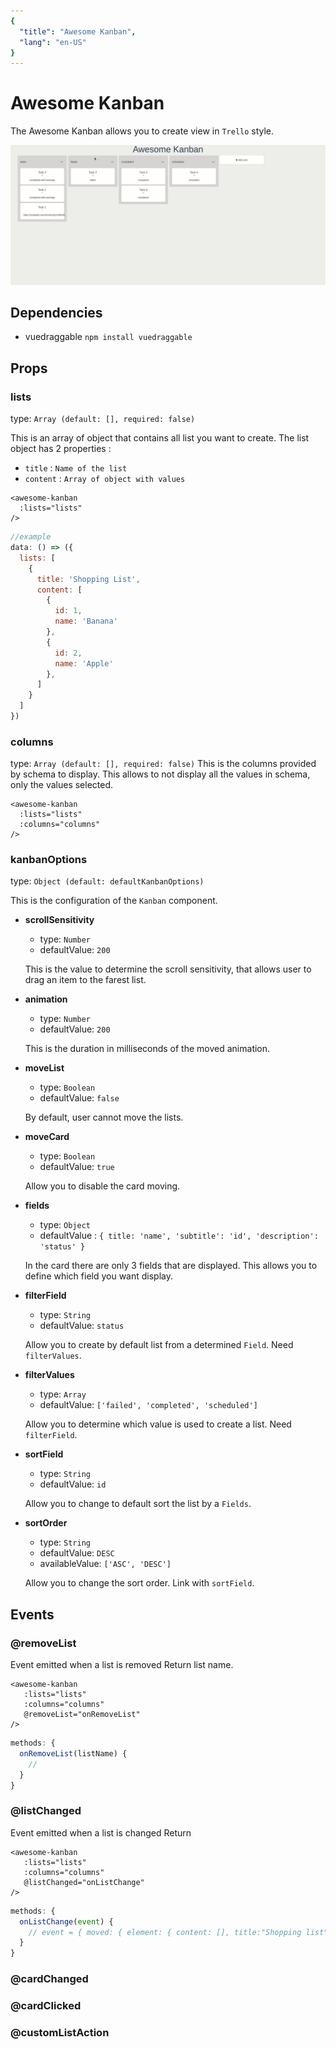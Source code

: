 ```yaml
---
{
  "title": "Awesome Kanban",
  "lang": "en-US"
}
---
```


# Awesome Kanban

The Awesome Kanban allows you to create view in `Trello` style.

![Demo Gif](./awesomekanban-demo.gif)

## Dependencies

* vuedraggable `npm install vuedraggable`

## Props
### lists
type: `Array (default: [], required: false)`

This is an array of object that contains all list you want to create.
The list object has 2 properties :
* `title` : `Name of the list`
* `content` : `Array of object with values`

```vue
<awesome-kanban
  :lists="lists"
/>
```

```js
//example
data: () => ({
  lists: [
    {
      title: 'Shopping List',
      content: [
        {
          id: 1,
          name: 'Banana'
        },
        {
          id: 2,
          name: 'Apple'
        },
      ]
    }
  ]
})
```

### columns
type: `Array (default: [], required: false)`
This is the columns provided by schema to display.
This allows to not display all the values in schema, only the values selected.

```vue
<awesome-kanban
  :lists="lists"
  :columns="columns"
/>
```

### kanbanOptions
type: `Object (default: defaultKanbanOptions)`

This is the configuration of the `Kanban` component.

* **scrollSensitivity**
    
    * type: `Number`
    * defaultValue: `200`
    
    This is the value to determine the scroll sensitivity, that allows user to drag an item to the farest list.
    
* **animation**

    * type: `Number`
    * defaultValue: `200`
    
    This is the duration in milliseconds of the moved animation.
    
* **moveList**

    * type: `Boolean`
    * defaultValue: `false`
    
    By default, user cannot move the lists. 

* **moveCard**

    * type: `Boolean`
    * defaultValue: `true`
    
    Allow you to disable the card moving.
    
* **fields**

    * type: `Object`
    * defaultValue : `{ title: 'name', 'subtitle': 'id', 'description': 'status' }`
    
    In the card there are only 3 fields that are displayed. This allows you to define which field you want display.
    
* **filterField**

    * type: `String`
    * defaultValue: `status`
    
    Allow you to create by default list from a determined `Field`. Need `filterValues`.
    
* **filterValues**

    * type: `Array`
    * defaultValue: `['failed', 'completed', 'scheduled']`
    
    Allow you to determine which value is used to create a list. Need `filterField`.
    
* **sortField**

    * type: `String`
    * defaultValue: `id`
    
    Allow you to change to default sort the list by a `Fields`.
    
* **sortOrder**

    * type: `String`
    * defaultValue: `DESC`
    * availableValue: `['ASC', 'DESC']`
    
    Allow you to change the sort order. Link with `sortField`.
    
## Events
### @removeList
Event emitted when a list is removed
Return list name.
```vue
<awesome-kanban
   :lists="lists"
   :columns="columns"
   @removeList="onRemoveList"
/>
```
```js
methods: {
  onRemoveList(listName) {
    //
  }
}
```
### @listChanged
Event emitted when a list is changed
Return 
```vue
<awesome-kanban
   :lists="lists"
   :columns="columns"
   @listChanged="onListChange"
/> 
```
```js
methods: {
  onListChange(event) {
    // event = { moved: { element: { content: [], title:"Shopping list" }, newIndex: 3, oldIndex: 2} }
  }
}
```
### @cardChanged
### @cardClicked
### @customListAction